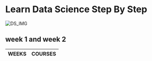 # Learn Data Science Step By Step 
![DS_IMG](https://cdn.dribbble.com/users/257123/screenshots/6840549/big_data_4x.png?compress=1&resize=1600x1200)

## week 1 and week 2

WEEKS | COURSES
------------ | -------------
